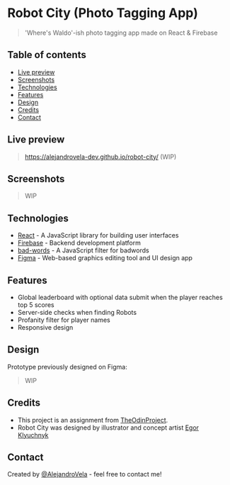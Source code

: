 # Robot City (Photo Tagging App)

> 'Where's Waldo'-ish photo tagging app made on React & Firebase

## Table of contents

- [Live preview](#live-preview)
- [Screenshots](#screenshots)
- [Technologies](#technologies)
- [Features](#features)
- [Design](#design)
- [Credits](#credits)
- [Contact](#contact)

## Live preview

> https://alejandrovela-dev.github.io/robot-city/ (WIP)

## Screenshots

> WIP

## Technologies

- [React](https://reactjs.org/) - A JavaScript library for building user interfaces
- [Firebase](https://firebase.google.com/) - Backend development platform
- [bad-words](https://www.npmjs.com/package/bad-words) - A JavaScript filter for badwords
- [Figma](https://www.figma.com/) - Web-based graphics editing tool and UI design app

## Features

- Global leaderboard with optional data submit when the player reaches top 5 scores
- Server-side checks when finding Robots
- Profanity filter for player names
- Responsive design

## Design

Prototype previously designed on Figma:

> WIP

## Credits

- This project is an assignment from [TheOdinProject](https://www.theodinproject.com).
- Robot City was designed by illustrator and concept artist [Egor Klyuchnyk](https://chekavo.artstation.com/)

## Contact

Created by [@AlejandroVela](https://github.com/AlejandroVela-Dev) - feel free to contact me!
